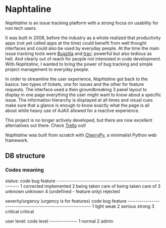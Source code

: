 # Naphtaline

*Naphtaline* is an issue tracking platform with a strong focus on usability for non tech users.

It was built in 2008, before the industry as a whole realized that productivity apps (not yet called apps at the time) could benefit from well thought interfaces and could also be used by everyday people. At the time the main issue tracking tools were [Bugzilla](http://www.bugzilla.org/) and [trac](http://trac.edgewall.org/): powerful but also tedious as hell. And clearly out of reach for people not interested in code development. With *Naphtaline*, I wanted to bring the power of bug tracking and simple project management to everyday people.

In order to streamline the user experience, *Naphtaline* got back to the basics: two types of tickets, one for issues and the other for feature requests. The interface used a then groundbreaking 3 panel layout to display in one page everything the user might want to know about a specific issue. The information hierarchy is displayed at all times and visual cues make sure that a glance is enough to know exactly what the page is all about while heavy use of AJAX allowed for a reactive experience.

This project is no longer actively developed, but there are now excellent alternatives out there. Check [Trello](http://trello.com) out!

*Naphtaline* was built from scratch with [CherryPy](http://www.cherrypy.org), a minimalist Python web framework.

## DB structure

### Codes meaning
status:
    code    bug                             feature
    -----------------------------------------------------------
    1       corrected                       implemented
    2       being taken care of             being taken care of
    3       unknown                         unknown
    4       (undefined - feature only)      rejected

severity/urgency (urgency is for features)
    code    bug                             feature
    -----------------------------------------------------------
    1       light                           weak
    2       serious                         strong
    3       critical                        critical
    
user level:
    code    level
    --------------
    1       normal
    2       admin
